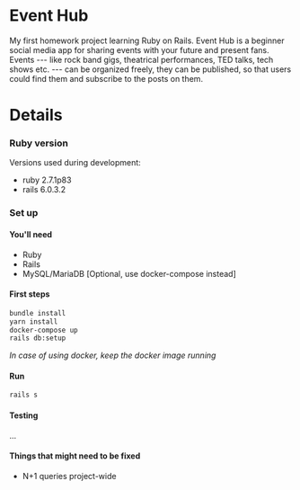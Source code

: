 # Event Hub

My first homework project learning Ruby on Rails. Event Hub is a beginner social media app for sharing events with your future and present fans. Events --- like rock band gigs, theatrical performances, TED talks, tech shows etc. --- can be organized freely, they can be published, so that users could find them and subscribe to the posts on them.

# Details

### Ruby version

Versions used during development:
* ruby 2.7.1p83
* rails 6.0.3.2

### Set up

#### You'll need

* Ruby
* Rails
* MySQL/MariaDB [Optional, use docker-compose instead]

#### First steps

```bash
bundle install
yarn install
docker-compose up
rails db:setup
```
*In case of using docker, keep the docker image running*

#### Run

```bash
rails s
```

#### Testing
...

#### Things that might need to be fixed
* N+1 queries project-wide
